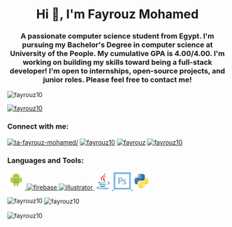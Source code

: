 <h1 align="center">Hi 👋, I'm Fayrouz Mohamed</h1>
<h3 align="center">A passionate computer science student from Egypt. I'm pursuing my Bachelor's Degree in computer science at University of the People.
  My cumulative GPA is 4.00/4.00. I'm working on building my skills toward being a full-stack developer!
  I'm open to internships, open-source projects, and junior roles. Please feel free to contact me!</h3>

<p align="left"> <img src="https://komarev.com/ghpvc/?username=fayrouz10&label=Profile%20views&color=0e75b6&style=flat" alt="fayrouz10" /> </p>

<p align="left"> <a href="https://github.com/ryo-ma/github-profile-trophy"><img src="https://github-profile-trophy.vercel.app/?username=fayrouz10" alt="fayrouz10" /></a> </p>

<h3 align="left">Connect with me:</h3>
<p align="left">
<a href="https://linkedin.com/in/ta-fayrouz-mohamed/" target="blank"><img align="center" src="https://raw.githubusercontent.com/rahuldkjain/github-profile-readme-generator/master/src/images/icons/Social/linked-in-alt.svg" alt="ta-fayrouz-mohamed/" height="30" width="40" /></a>
<a href="https://www.codechef.com/users/fayrouz10" target="blank"><img align="center" src="https://cdn.jsdelivr.net/npm/simple-icons@3.1.0/icons/codechef.svg" alt="fayrouz10" height="30" width="40" /></a>
<a href="https://www.hackerrank.com/fayrouz" target="blank"><img align="center" src="https://raw.githubusercontent.com/rahuldkjain/github-profile-readme-generator/master/src/images/icons/Social/hackerrank.svg" alt="fayrouz" height="30" width="40" /></a>
<a href="https://codeforces.com/profile/fayrouz10" target="blank"><img align="center" src="https://raw.githubusercontent.com/rahuldkjain/github-profile-readme-generator/master/src/images/icons/Social/codeforces.svg" alt="fayrouz10" height="30" width="40" /></a>
</p>

<h3 align="left">Languages and Tools:</h3>
<p align="left"> <a href="https://developer.android.com" target="_blank" rel="noreferrer"> <img src="https://raw.githubusercontent.com/devicons/devicon/master/icons/android/android-original-wordmark.svg" alt="android" width="40" height="40"/> </a> <a href="https://firebase.google.com/" target="_blank" rel="noreferrer"> <img src="https://www.vectorlogo.zone/logos/firebase/firebase-icon.svg" alt="firebase" width="40" height="40"/> </a> <a href="https://www.adobe.com/in/products/illustrator.html" target="_blank" rel="noreferrer"> <img src="https://www.vectorlogo.zone/logos/adobe_illustrator/adobe_illustrator-icon.svg" alt="illustrator" width="40" height="40"/> </a> <a href="https://www.java.com" target="_blank" rel="noreferrer"> <img src="https://raw.githubusercontent.com/devicons/devicon/master/icons/java/java-original.svg" alt="java" width="40" height="40"/> </a> <a href="https://www.photoshop.com/en" target="_blank" rel="noreferrer"> <img src="https://raw.githubusercontent.com/devicons/devicon/master/icons/photoshop/photoshop-line.svg" alt="photoshop" width="40" height="40"/> </a> <a href="https://www.python.org" target="_blank" rel="noreferrer"> <img src="https://raw.githubusercontent.com/devicons/devicon/master/icons/python/python-original.svg" alt="python" width="40" height="40"/> </a> </p>

<p><img align="left" src="https://github-readme-stats.vercel.app/api/top-langs?username=fayrouz10&show_icons=true&locale=en&layout=compact" alt="fayrouz10" /></p>

<p>&nbsp;<img align="center" src="https://github-readme-stats.vercel.app/api?username=fayrouz10&show_icons=true&locale=en" alt="fayrouz10" /></p>

<p><img align="center" src="https://github-readme-streak-stats.herokuapp.com/?user=fayrouz10&" alt="fayrouz10" /></p>
